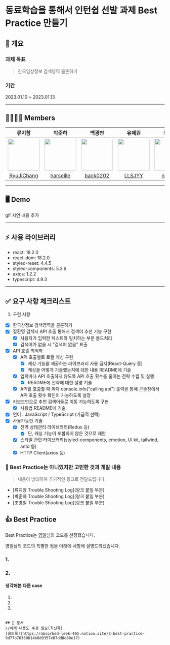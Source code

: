 # 동료학습을 통해서 인턴쉽 선발 과제 Best Practice 만들기

## 📕 개요



### 과제 목표

> 한국임상정보 검색영역 클론하기

### 기간

2023.01.10 ~ 2023.01.13

---

## 👨‍👩‍👧‍👦 Members

|                                              류지창                                              |                                             박준하                                              |                                             백광천                                              |                                             유제원                                              |                                             정세연                                              |                                             조영일                                              |
| :----------------------------------------------------------------------------------------------: | :---------------------------------------------------------------------------------------------: | :---------------------------------------------------------------------------------------------: | :---------------------------------------------------------------------------------------------: | :---------------------------------------------------------------------------------------------: | :---------------------------------------------------------------------------------------------: |
| <img src="https://avatars.githubusercontent.com/u/104156381?s=70&v=4" width="100" height="100"/> | <img src="https://avatars.githubusercontent.com/u/85827017?s=70&v=4" width="100" height="100"/> | <img src="https://avatars.githubusercontent.com/u/82658528?s=70&v=4" width="100" height="100"/> | <img src="https://avatars.githubusercontent.com/u/96014828?s=70&v=4" width="100" height="100"/> | <img src="https://avatars.githubusercontent.com/u/79056677?s=70&v=4" width="100" height="100"/> | <img src="https://avatars.githubusercontent.com/u/86599495?s=70&v=4" width="100" height="100"/> |
|                           [RyuJiChang](https://github.com/RyuJiChang)                            |                            [harseille](https://github.com/harseille)                            |                             [back0202](https://github.com/back0202)                             |                               [LLSJYY](https://github.com/LLSJYY)                               |                               [n0eyes](https://github.com/n0eyes)                               |                            [young1the](https://github.com/young1the)                            |

---

## 🖥 Demo
gif 시연 내용 추가

---

## ⚡️ 사용 라이브러리

- react: 18.2.0
- react-dom: 18.2.0
- styled-reset: 4.4.5
- styled-components: 5.3.6
- axios: 1.2.2
- typescript: 4.9.3
---

## ✅ 요구 사항 체크리스트

1. 구현 사항

- [x] 한국상정보 검색영역을 클론하기
- [x] 질환명 검색시 API 호출 통해서 검색어 추천 기능 구현
  - [x] 사용자가 입력한 텍스트와 일치하는 부분 볼드처리
  - [x] 검색어가 없을 시 “검색어 없음” 표출
- [x] API 호출 최적화
  - [x] API 호출별로 로컬 캐싱 구현
    - [x] 캐싱 기능을 제공하는 라이브러리 사용 금지(React-Query 등)
    - [x] 캐싱을 어떻게 기술했는지에 대한 내용 README에 기술
  - [x] 입력마다 API 호출하지 않도록 API 호출 횟수를 줄이는 전략 수립 및 실행
    - [x] README에 전략에 대한 설명 기술
  - [x] API를 호출할 때 마다 console.info("calling api") 출력을 통해 콘솔창에서 API 호출 횟수 확인이 가능하도록 설정
- [x] 키보드만으로 추천 검색어들로 이동 가능하도록 구현
  - [x] 사용법 README에 기술
- [x] 언어 : JavaScript / TypeScript (가급적 선택)
- [x] 사용가능한 기술
  - [x] 전역 상태관리 라이브러리(Redux 등)
    - [x] 단, 캐싱 기능이 포함되지 않은 것으로 제한
  - [x] 스타일 관련 라이브러리(styled-components, emotion, UI kit, tailwind, antd 등)
  - [x] HTTP Client(axios 등)

### 🥲 Best Practice는 아니었지만 고민한 것과 개발 내용

> 내용이 방대하여 추가적인 링크로 전달드립니다.

- [류지창 Trouble Shooting Log](랑크 붙일 부분)
- [박준하 Trouble Shooting Log](랑크 붙일 부분)
- [조영일 Trouble Shooting Log](랑크 붙일 부분)

## 👍 Best Practice

Best Practice는 [영일](https://github.com/young1the)님의 코드를 선정했습니다.

영일님의 코드의 특별한 점을 아래에 사항에 설명드리겠습니다.

### 1. 

### 2.

#### 생각해본 다른 case

1. 

2.

3. 

```

## 📝 문서
//아래 내용도 수정 필요(최신화)
[회의록](https://absorbed-leek-405.notion.site/2-best-practice-9d77b76380b14b8d9357e07dd8e80e17)
